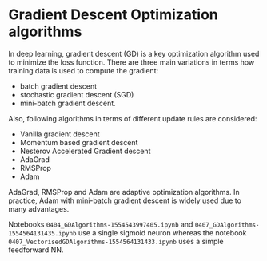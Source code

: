 # Gradient Descent Optimization algorithms 

In deep learning, gradient descent (GD) is a key optimization algorithm used to minimize the loss function. There are three main variations in terms how training data is used to compute the gradient: 

* batch gradient descent 
* stochastic gradient descent (SGD)
* mini-batch gradient descent.

Also, following algorithms in terms of different update rules are considered:
* Vanilla gradient descent 
* Momentum based gradient descent
* Nesterov Accelerated Gradient descent
* AdaGrad
* RMSProp
* Adam 

AdaGrad, RMSProp and Adam are adaptive optimization algorithms. In practice, Adam with mini-batch gradient descent is widely used due to many advantages.

Notebooks `0404_GDAlgorithms-1554543997405.ipynb` and `0407_GDAlgorithms-1554564131435.ipynb` use a single sigmoid neuron whereas the notebook `0407_VectorisedGDAlgorithms-1554564131433.ipynb` uses a simple feedforward NN.

